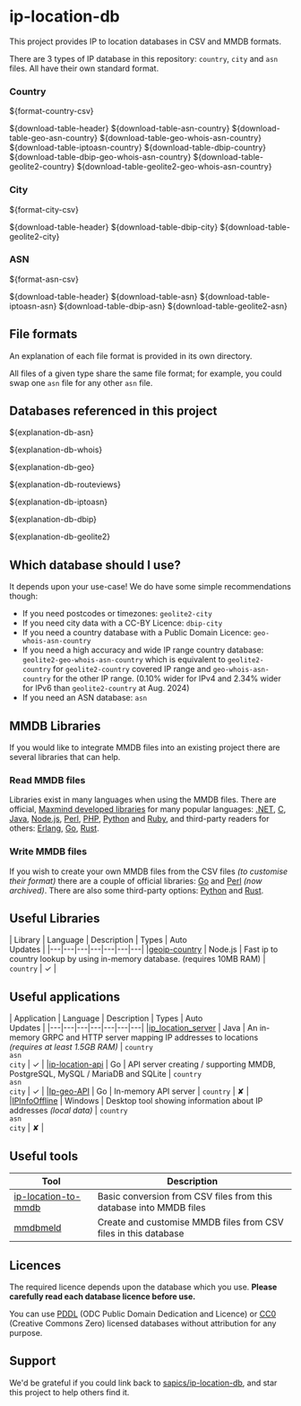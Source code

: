 # ip-location-db

This project provides IP to location databases in CSV and MMDB formats.

There are 3 types of IP database in this repository: `country`, `city` and `asn` files. All have their own standard format.

### Country

${format-country-csv}

${download-table-header}
${download-table-asn-country}
${download-table-geo-asn-country}
${download-table-geo-whois-asn-country}
${download-table-iptoasn-country}
${download-table-dbip-country}
${download-table-dbip-geo-whois-asn-country}
${download-table-geolite2-country}
${download-table-geolite2-geo-whois-asn-country}

### City

${format-city-csv}

${download-table-header}
${download-table-dbip-city}
${download-table-geolite2-city}


### ASN

${format-asn-csv}

${download-table-header}
${download-table-asn}
${download-table-iptoasn-asn}
${download-table-dbip-asn}
${download-table-geolite2-asn}


## File formats

An explanation of each file format is provided in its own directory.

All files of a given type share the same file format; for example, you could swap one `asn` file for any other `asn` file.


## Databases referenced in this project

${explanation-db-asn}

${explanation-db-whois}

${explanation-db-geo}

${explanation-db-routeviews}

${explanation-db-iptoasn}

${explanation-db-dbip}

${explanation-db-geolite2}


## Which database should I use?

It depends upon your use-case! We do have some simple recommendations though:

- If you need postcodes or timezones: `geolite2-city`
- If you need city data with a CC-BY Licence: `dbip-city`
- If you need a country database with a Public Domain Licence: `geo-whois-asn-country`
- If you need a high accuracy and wide IP range country database: `geolite2-geo-whois-asn-country` which is equivalent to `geolite2-country` for `geolite2-country` covered IP range and `geo-whois-asn-country` for the other IP range. (0.10% wider for IPv4 and 2.34% wider for IPv6 than `geolite2-country` at Aug. 2024)
- If you need an ASN database: `asn`

## MMDB Libraries

If you would like to integrate MMDB files into an existing project there are several libraries that can help.

### Read MMDB files

Libraries exist in many languages when using the MMDB files. There are official, [Maxmind developed libraries](https://github.com/maxmind) for many popular languages: [.NET](https://github.com/maxmind/MaxMind-DB-Reader-dotnet), [C](https://github.com/maxmind/libmaxminddb), [Java](https://github.com/maxmind/GeoIP2-java), [Node.js](https://github.com/maxmind/GeoIP2-node), [Perl](https://github.com/maxmind/MaxMind-DB-Reader-perl), [PHP](https://github.com/maxmind/MaxMind-DB-Reader-php), [Python](https://github.com/maxmind/MaxMind-DB-Reader-python) and [Ruby](https://github.com/maxmind/MaxMind-DB-Reader-ruby), and third-party readers for others: [Erlang](https://github.com/g-andrade/locus), [Go](https://github.com/oschwald/maxminddb-golang), [Rust](https://github.com/oschwald/maxminddb-rust).

### Write MMDB files

If you wish to create your own MMDB files from the CSV files *(to customise their format)* there are a couple of official libraries: [Go](https://github.com/maxmind/mmdbwriter) and [Perl](https://github.com/maxmind/MaxMind-DB-Writer-perl) *(now archived)*. There are also some third-party options: [Python](https://github.com/VimT/MaxMind-DB-Writer-python) and [Rust](https://github.com/pierd/maxminddb-writer).


## Useful Libraries

| Library | Language | Description | Types | Auto<br>Updates |
|---|---|---|---|---|---|---|
|[geoip-country](https://github.com/sapics/geoip-country) | Node.js | Fast ip to country lookup by using in-memory database. (requires 10MB RAM) | `country` | ✓ |


## Useful applications

| Application | Language | Description | Types | Auto<br>Updates |
|---|---|---|---|---|---|---|
|[ip_location_server](https://github.com/EP-u-NW/ip_location_server) | Java | An in-memory GRPC and HTTP server mapping IP addresses to locations *(requires at least 1.5GB RAM)* | `country`<br>`asn`<br>`city` | ✓ |
|[ip-location-api](https://github.com/paul-norman/ip-location-api) | Go | API server creating / supporting MMDB, PostgreSQL, MySQL / MariaDB and SQLite | `country`<br>`asn`<br>`city` | ✓ |
|[Ip-geo-API](https://github.com/realchandan/Ip-geo-API) | Go | In-memory API server | `country` | ✘ |
|[IPInfoOffline](https://www.nirsoft.net/utils/ip_country_info_offline.html) | Windows  | Desktop tool showing information about IP addresses *(local data)* | `country`<br>`asn`<br>`city` | ✘ |


## Useful tools

| Tool | Description |
|---|---|
|[ip-location-to-mmdb](https://github.com/paul-norman/ip-location-to-mmdb) | Basic conversion from CSV files from this database into MMDB files |
|[mmdbmeld](https://github.com/safing/mmdbmeld) | Create and customise MMDB files from CSV files in this database |


## Licences

The required licence depends upon the database which you use. **Please carefully read each database licence before use.**

You can use [PDDL](https://opendatacommons.org/licenses/pddl/1.0/) (ODC Public Domain Dedication and Licence) or [CC0](https://creativecommons.org/publicdomain/zero/1.0/deed) (Creative Commons Zero) licensed databases without attribution for any purpose.


## Support

We'd be grateful if you could link back to [sapics/ip-location-db](https://github.com/sapics/ip-location-db), and star this project to help others find it.
